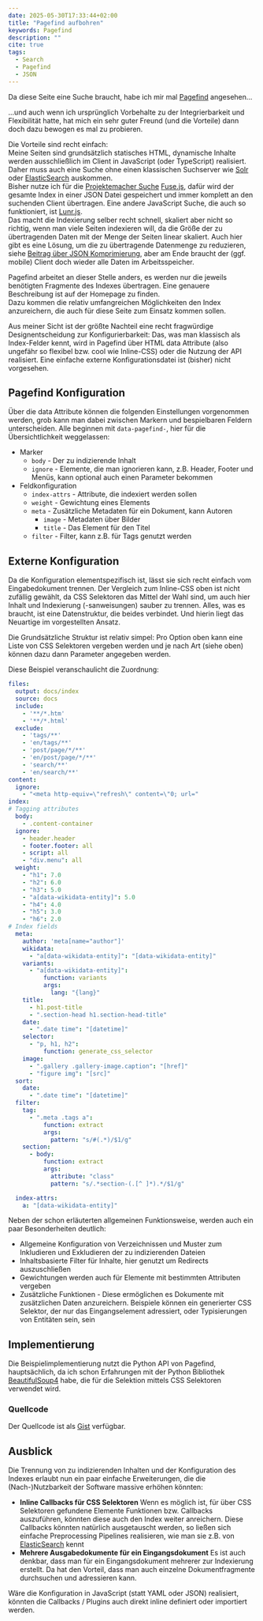 ```yaml
---
date: 2025-05-30T17:33:44+02:00
title: "Pagefind aufbohren"
keywords: Pagefind
description: ""
cite: true
tags:
  - Search
  - Pagefind
  - JSON
---
```


Da diese Seite eine Suche braucht, habe ich mir mal [Pagefind](https://pagefind.app/) angesehen...
<!--more-->
...und auch wenn ich ursprünglich Vorbehalte zu der Integrierbarkeit und Flexibilität hatte, hat mich ein sehr guter Freund (und die Vorteile) dann doch dazu bewogen es mal zu probieren.

Die Vorteile sind recht einfach:   
Meine Seiten sind grundsätzlich statisches HTML, dynamische Inhalte werden ausschließlich im Client in JavaScript (oder TypeScript) realisiert. Daher muss auch eine Suche ohne einen klassischen Suchserver wie [Solr](https://solr.apache.org/) oder [ElasticSearch](https://www.elastic.co/elasticsearch) auskommen.  
Bisher nutze ich für die [Projektemacher Suche](https://projektemacher.org/search/) [Fuse.js](https://www.fusejs.io/), dafür wird der gesamte Index in einer JSON Datei gespeichert und immer komplett an den suchenden Client übertragen. Eine andere JavaScript Suche, die auch so funktioniert, ist [Lunr.js](https://lunrjs.com/).  
Das macht die Indexierung selber recht schnell, skaliert aber nicht so richtig, wenn man viele Seiten indexieren will, da die Größe der zu übertragenden Daten mit der Menge der Seiten linear skaliert. Auch hier gibt es eine Lösung, um die zu übertragende Datenmenge zu reduzieren, siehe [Beitrag über JSON Komprimierung](/post/json-compression/), aber am Ende braucht der (ggf. mobile) Client doch wieder alle Daten im Arbeitsspeicher.

Pagefind arbeitet an dieser Stelle anders, es werden nur die jeweils benötigten Fragmente des Indexes übertragen. Eine genauere Beschreibung ist auf der Homepage zu finden.  
Dazu kommen die relativ umfangreichen Möglichkeiten den Index anzureichern, die auch für diese Seite zum Einsatz kommen sollen.

Aus meiner Sicht ist der größte Nachteil eine recht fragwürdige Designentscheidung zur Konfigurierbarkeit: Das, was man klassisch als Index-Felder kennt, wird in Pagefind über HTML data Attribute (also ungefähr so flexibel bzw. cool wie Inline-CSS) oder die Nutzung der API realisiert. Eine einfache externe Konfigurationsdatei ist (bisher) nicht vorgesehen.

## Pagefind Konfiguration

Über die data Attribute können die folgenden Einstellungen vorgenommen werden, grob kann man dabei zwischen Markern und bespielbaren Feldern unterscheiden. Alle beginnen mit `data-pagefind-`, hier für die Übersichtlichkeit weggelassen:

* Marker  
  * `body` - Der zu indizierende Inhalt  
  * `ignore` - Elemente, die man ignorieren kann, z.B. Header, Footer und Menüs, kann optional auch einen Parameter bekommen  
* Feldkonfiguration  
  * `index-attrs` - Attribute, die indexiert werden sollen
  * `weight` - Gewichtung eines Elements
  * `meta` - Zusätzliche Metadaten für ein Dokument, kann Autoren
      * `image` - Metadaten über Bilder
      * `title` - Das Element für den Titel  
  * `filter` - Filter, kann z.B. für Tags genutzt werden

## Externe Konfiguration

Da die Konfiguration elementspezifisch ist, lässt sie sich recht einfach vom Eingabedokument trennen. Der Vergleich zum Inline-CSS oben ist nicht zufällig gewählt, da CSS Selektoren das Mittel der Wahl sind, um auch hier Inhalt und Indexierung (-sanweisungen) sauber zu trennen. Alles, was es braucht, ist eine Datenstruktur, die beides verbindet. Und hierin liegt das Neuartige im vorgestellten Ansatz.

Die Grundsätzliche Struktur ist relativ simpel: Pro Option oben kann eine Liste von CSS Selektoren vergeben werden und je nach Art (siehe oben) können dazu dann Parameter angegeben werden.

Diese Beispiel veranschaulicht die Zuordnung:

```yaml
files:
  output: docs/index
  source: docs
  include:
    - '**/*.htm'
    - '**/*.html'
  exclude:
    - 'tags/**'
    - 'en/tags/**'
    - 'post/page/*/**'
    - 'en/post/page/*/**'
    - 'search/**'
    - 'en/search/**'
content:
  ignore:
    - "<meta http-equiv=\"refresh\" content=\"0; url="
index:
# Tagging attributes
  body:
    - .content-container
  ignore:
    - header.header
    - footer.footer: all
    - script: all
    - "div.menu": all
  weight:
    - "h1": 7.0
    - "h2": 6.0
    - "h3": 5.0
    - "a[data-wikidata-entity]": 5.0
    - "h4": 4.0
    - "h5": 3.0
    - "h6": 2.0
# Index fields
  meta:
    author: 'meta[name="author"]'
    wikidata:
      - "a[data-wikidata-entity]": "[data-wikidata-entity]"
    variants:
      - "a[data-wikidata-entity]":
          function: variants
          args:
            lang: "{lang}"
    title:
      - h1.post-title
      - ".section-head h1.section-head-title"
    date:
      - ".date time": "[datetime]"
    selector:
      - "p, h1, h2":
          function: generate_css_selector
    image:
      - ".gallery .gallery-image.caption": "[href]"
      - "figure img": "[src]"
  sort:
    date:
      - ".date time": "[datetime]"
  filter:
    tag:
      - ".meta .tags a":
          function: extract
          args:
            pattern: "s/#(.*)/$1/g"
    section:
      - body:
          function: extract
          args:
            attribute: "class"
            pattern: "s/.*section-(.[^ ]*).*/$1/g"

  index-attrs:
    a: "[data-wikidata-entity]"
```

Neben der schon erläuterten allgemeinen Funktionsweise, werden auch ein paar Besonderheiten deutlich:

* Allgemeine Konfiguration von Verzeichnissen und Muster zum Inkludieren und Exkludieren der zu indizierenden Dateien
* Inhaltsbasierte Filter für Inhalte, hier genutzt um Redirects auszuschließen
* Gewichtungen werden auch für Elemente mit bestimmten Attributen vergeben  
* Zusätzliche Funktionen - Diese ermöglichen es Dokumente mit zusätzlichen Daten anzureichern. Beispiele können ein generierter CSS Selektor, der nur das Eingangselement adressiert, oder Typisierungen von Entitäten sein, sein

## Implementierung

Die Beispielimplementierung nutzt die Python API von Pagefind, hauptsächlich, da ich schon Erfahrungen mit der Python Bibliothek [BeautifulSoup4](https://www.crummy.com/software/BeautifulSoup/) habe, die für die Selektion mittels CSS Selektoren verwendet wird.

### Quellcode
Der Quellcode ist als [Gist](https://gist.github.com/cmahnke/5049d42cd6dabc19cfd6c85161947fa2) verfügbar.

## Ausblick

Die Trennung von zu indizierenden Inhalten und der Konfiguration des Indexes erlaubt nun ein paar einfache Erweiterungen, die die (Nach-)Nutzbarkeit der Software massive erhöhen könnten:

* **Inline Callbacks für CSS Selektoren**
  Wenn es möglich ist, für über CSS Selektoren gefundene Elemente Funktionen bzw. Callbacks auszuführen, könnten diese auch den Index weiter anreichern. Diese Callbacks könnten natürlich ausgetauscht werden, so ließen sich einfache Preprocessing Pipelines realisieren, wie man sie z.B. von [ElasticSearch](https://www.elastic.co/docs/reference/enrich-processor/pipeline-processor) kennt
* **Mehrere Ausgabedokumente für ein Eingangsdokument**
  Es ist auch denkbar, dass man für ein Eingangsdokument mehrerer zur Indexierung erstellt. Da hat den Vorteil, dass man auch einzelne Dokumentfragmente durchsuchen und adressieren kann.

Wäre die Konfiguration in JavaScript (statt YAML oder JSON) realisiert, könnten die Callbacks / Plugins auch direkt inline definiert oder importiert werden.
